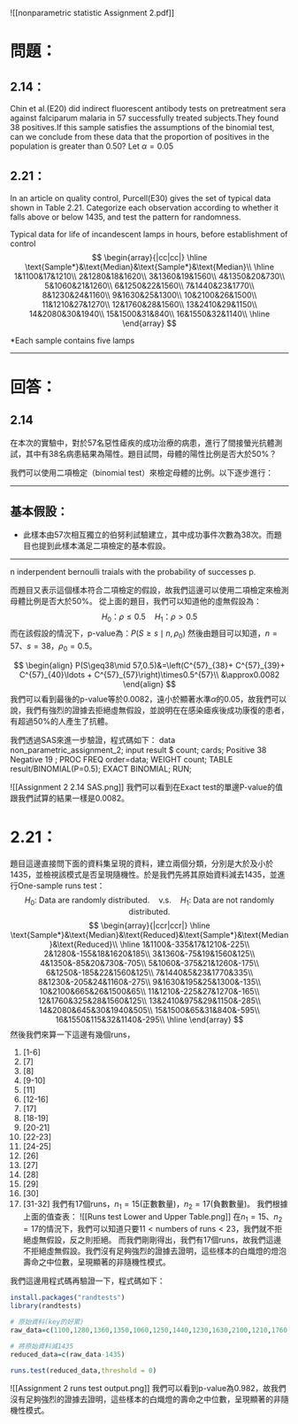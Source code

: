![[nonparametric statistic Assignment 2.pdf]]
# 問題：
## 2.14：
Chin et al.(E20) did indirect fluorescent antibody tests on pretreatment sera against falciparum malaria in 57 successfully treated subjects.They found 38 positives.If this sample  satisfies the assumptions of the binomial test, can we conclude from these data that the proportion of positives in the population is greater than 0.50? Let $\alpha=0.05$ 
## 2.21：
In an article on quality control, Purcell(E30) gives the set of typical data shown in Table 2.21. Categorize each observation according to whether it falls above or below 1435, and test the pattern for randomness.

Typical data for life of incandescent lamps in hours, before establishment of control
$$
\begin{array}{|cc|cc|}
\hline
\text{Sample*}&\text{Median}&\text{Sample*}&\text{Median}\\
 \hline
1&1100&17&1210\\
2&1280&18&1620\\
3&1360&19&1560\\
4&1350&20&730\\
5&1060&21&1260\\
6&1250&22&1560\\
7&1440&23&1770\\
8&1230&24&1160\\
9&1630&25&1300\\
10&2100&26&1500\\
11&1210&27&1270\\
12&1760&28&1560\\
13&2410&29&1150\\
14&2080&30&1940\\
15&1500&31&840\\
16&1550&32&1140\\
\hline
\end{array}
$$

\*Each sample contains five lamps

 - - -
# 回答：
## 2.14
在本次的實驗中，對於57名惡性瘧疾的成功治療的病患，進行了間接螢光抗體測試，其中有38名病患結果為陽性。題目試問，母體的陽性比例是否大於50%？

我們可以使用二項檢定（binomial test）來檢定母體的比例。以下逐步進行：
- - -
## 基本假設：
- 此樣本由57次相互獨立的伯努利試驗建立，其中成功事件次數為38次。而題目也提到此樣本滿足二項檢定的基本假設。
- - -
  
n inderpendent bernoulli traials with the probability of successes p.


而題目又表示這個樣本符合二項檢定的假設，故我們這邊可以使用二項檢定來檢測母體比例是否大於50%。
從上面的題目，我們可以知道他的虛無假設為：
$$
H_0：\rho\leq0.5\quad H_1：\rho>0.5
$$
而在該假設的情況下，p-value為：$P(S\geq s\mid n,\rho_0)$
然後由題目可以知道，$n=57$、$s=38$，$\rho_0=0.5$。

$$
\begin{align}
P(S\geq38\mid 57,0.5)&=\left(C^{57}_{38}+ C^{57}_{39}+ C^{57}_{40}\ldots + C^{57}_{57}\right)\times0.5^{57}\\
&\approx0.0082
\end{align}
$$
我們可以看到最後的p-value等於0.0082，遠小於顯著水準$\alpha$的0.05，故我們可以說，我們有強烈的證據去拒絕虛無假設，並說明在在感染瘧疾後成功康復的患者，有超過50%的人產生了抗體。

我們透過SAS來進一步驗證，程式碼如下：
data non_parametric_assignment_2;
input result $ count;
cards;
Positive 38
Negative 19
;
PROC FREQ order=data;
WEIGHT count;
TABLE result/BINOMIAL(P=0.5);
EXACT BINOMIAL;
RUN;

![[Assignment 2 2.14 SAS.png]]
我們可以看到在Exact test的單邊P-value的值跟我們試算的結果一樣是0.0082。

# 2.21：
題目這邊直接問下面的資料集呈現的資料，建立兩個分類，分別是大於及小於1435，並檢視該模式是否呈現隨機性。於是我們先將其原始資料減去1435，並進行One-sample runs test：
$$H_0\text{: Data are randomly distributed.}\quad\text{v.s.}\quad
H_1\text{: Data are not randomly distributed.}
$$
$$
\begin{array}{|ccr|ccr|}
\hline
\text{Sample*}&\text{Median}&\text{Reduced}&\text{Sample*}&\text{Median}&\text{Reduced}\\
 \hline
1&1100&-335&17&1210&-225\\
2&1280&-155&18&1620&185\\
3&1360&-75&19&1560&125\\
4&1350&-85&20&730&-705\\
5&1060&-375&21&1260&-175\\
6&1250&-185&22&1560&125\\
7&1440&5&23&1770&335\\
8&1230&-205&24&1160&-275\\
9&1630&195&25&1300&-135\\
10&2100&665&26&1500&65\\
11&1210&-225&27&1270&-165\\
12&1760&325&28&1560&125\\
13&2410&975&29&1150&-285\\
14&2080&645&30&1940&505\\
15&1500&65&31&840&-595\\
16&1550&115&32&1140&-295\\
\hline
\end{array}
$$
然後我們來算一下這邊有幾個runs，
1. \[1-6\]
2. \[7\]
3. \[8\]
4. \[9-10\]
5. \[11\]
6. \[12-16\]
7. \[17\]
8. \[18-19\]
9. \[20-21\]
10. \[22-23\]
11. \[24-25\]
12. \[26\]
13. \[27\]
14. \[28\]
15. \[29\]
16. \[30\]
17. \[31-32\]
我們有17個runs，$n_1=15$(正數數量)，$n_2=17$(負數數量)。
我們根據上面的值查表：
![[Runs test Lower and Upper Table.png]]
在$n_1=15$、$n_2=17$的情況下，我們可以知道只要$11<\text{numbers of runs}<23$，我們就不拒絕虛無假設，反之則拒絕。
而我們剛剛得出，我們有17個runs，故我們這邊不拒絕虛無假設。我們沒有足夠強烈的證據去證明，這些樣本的白熾燈的燈泡壽命之中位數，呈現顯著的非隨機性模式。

我們這邊用程式碼再驗證一下，程式碼如下：
``` R
install.packages("randtests")
library(randtests)

# 原始資料(key的好累)
raw_data=c(1100,1280,1360,1350,1060,1250,1440,1230,1630,2100,1210,1760,2410,2080,1500,1550,1210,1620,1560,730,1260,1560,1770,1160,1300,1500,1270,1560,1150,1940,840,1140)

# 將原始資料減1435
reduced_data=c(raw_data-1435)

runs.test(reduced_data,threshold = 0)
```

![[Assignment 2 runs test output.png]]
我們可以看到p-value為0.982，故我們沒有足夠強烈的證據去證明，這些樣本的白熾燈的壽命之中位數，呈現顯著的非隨機性模式。
